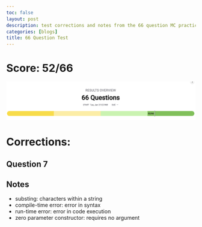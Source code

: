 ```yaml
---
toc: false
layout: post
description: test corrections and notes from the 66 question MC practice
categories: [blogs]
title: 66 Question Test
---
```


# Score: 52/66

![This is an image](https://github.com/iriisyang/Iris-Yang/blob/master/images/score66.png?raw=true)

# Corrections: 

## Question 7



## Notes

- substing: characters within a string
- compile-time error: error in syntax
- run-time error: error in code execution
- zero parameter constructor: requires no argument